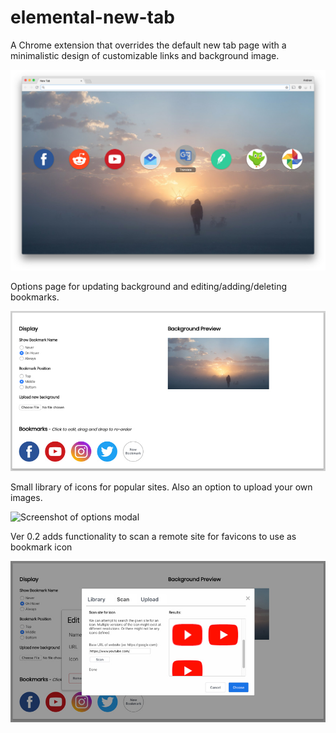 # elemental-new-tab
A Chrome extension that overrides the default new tab page with a minimalistic design of customizable links and background image.

![Screenshot of new tab page](/screenshots/elemental_screenshot.jpg?raw=true "New Tab Screenshot")

Options page for updating background and editing/adding/deleting bookmarks.

![Screenshot of options page](/screenshots/options_screenshot.jpg?raw=true "Options Screenshot")

Small library of icons for popular sites. Also an option to upload your own images.

![Screenshot of options modal](/screenshots/new_icon_screenshot.jpg?raw=true "Icon Library Screenshot")

Ver 0.2 adds functionality to scan a remote site for favicons to use as bookmark icon

![Screenshot of scan icon functionality](/screenshots/scan_icon_screenshot.jpg?raw=true "Scan Icons Screenshot")
